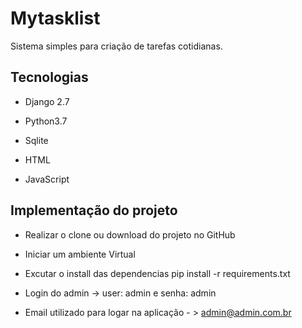 # Mytasklist

Sistema simples para criação de tarefas cotidianas.

## Tecnologias

- Django 2.7

- Python3.7

- Sqlite

- HTML

- JavaScript

## Implementação do projeto

- Realizar o clone ou download do projeto no GitHub

- Iniciar um ambiente Virtual

- Excutar o install das dependencias pip install -r requirements.txt

- Login do admin -> user: admin e senha: admin

- Email utilizado para logar na aplicação - > admin@admin.com.br

